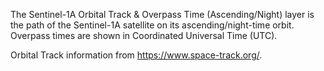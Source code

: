 The Sentinel-1A Orbital Track & Overpass Time (Ascending/Night) layer is the path of the Sentinel-1A satellite on its ascending/night-time orbit. Overpass times are shown in Coordinated Universal Time (UTC). 

Orbital Track information from <https://www.space-track.org/>.
